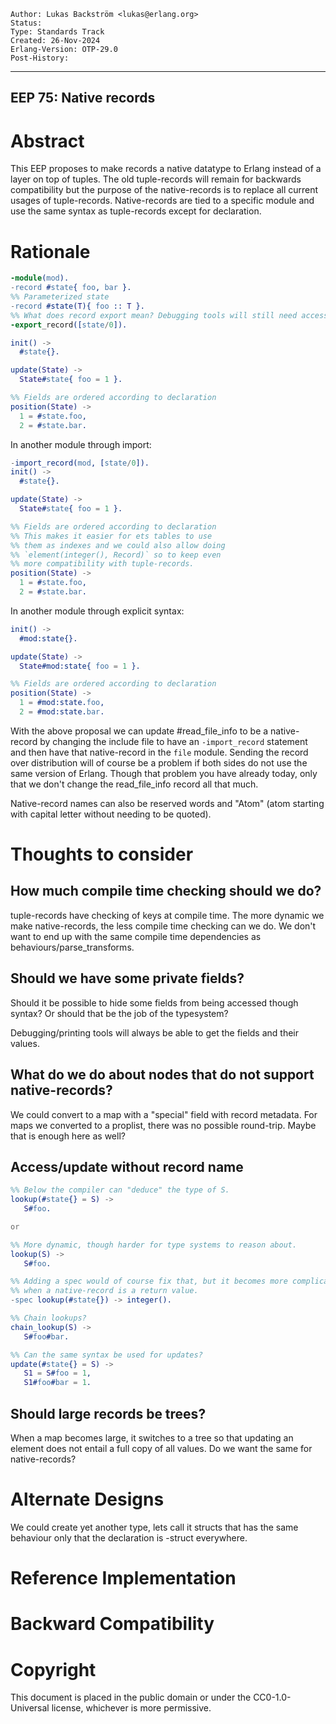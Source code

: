     Author: Lukas Backström <lukas@erlang.org>
    Status: 
    Type: Standards Track
    Created: 26-Nov-2024
    Erlang-Version: OTP-29.0
    Post-History:
****
EEP 75: Native records
----

Abstract
========

This EEP proposes to make records a native datatype to Erlang instead
of a layer on top of tuples. The old tuple-records will remain for
backwards compatibility but the purpose of the native-records is to
replace all current usages of tuple-records. Native-records are tied
to a specific module and use the same syntax as tuple-records except
for declaration.

Rationale
=========

```erlang
-module(mod).
-record #state{ foo, bar }.
%% Parameterized state
-record #state(T){ foo :: T }.
%% What does record export mean? Debugging tools will still need access...
-export_record([state/0]).

init() ->
  #state{}.

update(State) ->
  State#state{ foo = 1 }.

%% Fields are ordered according to declaration
position(State) ->
  1 = #state.foo,
  2 = #state.bar.
```

In another module through import:

```erlang
-import_record(mod, [state/0]).
init() ->
  #state{}.

update(State) ->
  State#state{ foo = 1 }.

%% Fields are ordered according to declaration
%% This makes it easier for ets tables to use
%% them as indexes and we could also allow doing
%% `element(integer(), Record)` so to keep even
%% more compatibility with tuple-records.
position(State) ->
  1 = #state.foo,
  2 = #state.bar.
```

In another module through explicit syntax:


```erlang
init() ->
  #mod:state{}.

update(State) ->
  State#mod:state{ foo = 1 }.

%% Fields are ordered according to declaration
position(State) ->
  1 = #mod:state.foo,
  2 = #mod:state.bar.
```

With the above proposal we can update #read_file_info to be a
native-record by changing the include file to have an `-import_record`
statement and then have that native-record in the `file` module.
Sending the record over distribution will of course be a problem if both
sides do not use the same version of Erlang. Though that problem you have
already today, only that we don't change the read_file_info record all
that much.

Native-record names can also be reserved words and "Atom"
(atom starting with capital letter without needing to be quoted).

Thoughts to consider
====================

How much compile time checking should we do?
--------------------------------------------

tuple-records have checking of keys at compile time. The more dynamic
we make native-records, the less compile time checking can we do.
We don't want to end up with the same compile time dependencies as
behaviours/parse_transforms.

Should we have some private fields?
-----------------------------------

Should it be possible to hide some fields from being accessed
though syntax? Or should that be the job of the typesystem?

Debugging/printing tools will always be able to get the fields and their values.

What do we do about nodes that do not support native-records?
-------------------------------------------------------------

We could convert to a map with a "special" field with record
metadata. For maps we converted to a proplist, there was no
possible round-trip. Maybe that is enough here as well?

Access/update without record name
---------------------------------

```erlang
%% Below the compiler can "deduce" the type of S.
lookup(#state{} = S) ->
   S#foo.

or

%% More dynamic, though harder for type systems to reason about.
lookup(S) ->
   S#foo.

%% Adding a spec would of course fix that, but it becomes more complicated
%% when a native-record is a return value.
-spec lookup(#state{}) -> integer().

%% Chain lookups?
chain_lookup(S) ->
   S#foo#bar.
```

```erlang
%% Can the same syntax be used for updates?
update(#state{} = S) ->
   S1 = S#foo = 1,
   S1#foo#bar = 1.
```

Should large records be trees?
------------------------------

When a map becomes large, it switches to a tree so that
updating an element does not entail a full copy of all
values. Do we want the same for native-records?

Alternate Designs
=================

We could create yet another type, lets call it structs that has the same behaviour
only that the declaration is -struct everywhere.

Reference Implementation
========================


Backward Compatibility
======================

Copyright
=========

This document is placed in the public domain or under the CC0-1.0-Universal
license, whichever is more permissive.

[EmacsVar]: <> "Local Variables:"
[EmacsVar]: <> "mode: indented-text"
[EmacsVar]: <> "indent-tabs-mode: nil"
[EmacsVar]: <> "sentence-end-double-space: t"
[EmacsVar]: <> "fill-column: 70"
[EmacsVar]: <> "coding: utf-8"
[EmacsVar]: <> "End:"
[VimVar]: <> " vim: set fileencoding=utf-8 expandtab shiftwidth=4 softtabstop=4: "
